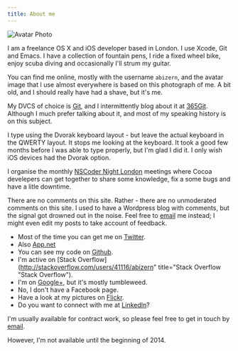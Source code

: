 ```yaml
---
title: About me
---
```


![Avatar Photo](http://images.abizern.org.s3.amazonaws.com/site/avatar_photo.jpg)

I am a freelance OS X and iOS developer based in London. I use Xcode, Git and
Emacs. I have a collection of fountain pens, I ride a fixed wheel bike, enjoy
scuba diving and occasionally I'll strum my guitar.

You can find me online, mostly with the username `abizern`, and the avatar image
that I use almost everywhere is based on this photograph of me. A bit old, and I
should really have had a shave, but it's me.

My DVCS of choice is [Git](http://git-scm.com "Main Git site"), and I
intermittently blog about it at [365Git](http://365git.tumblr.com). Although I
much prefer talking about it, and most of my speaking history is on this
subject.

I type using the Dvorak keyboard layout - but leave the actual keyboard in the
QWERTY layout. It stops me looking at the keyboard. It took a good few months
before I was able to type properly, but I'm glad I did it. I only wish iOS
devices had the Dvorak option.

I organise the monthly [NSCoder Night London](http://nscodernightlondon.com
"NSCoder Night London") meetings where Cocoa develepers can get together to
share some knowledge, fix a some bugs and have a litle downtime.

There are no comments on this site. Rather - there are no unmoderated comments
on this site. I used to have a Wordpress blog with comments, but the signal got
drowned out in the noise. Feel free to <a
href='&#109;&#97;&#105;&#108;&#116;&#111;&#58;&#97;&#98;&#105;&#122;&#101;&#114;&#110;&#64;&#97;&#98;&#105;&#122;&#101;&#114;&#110;&#46;&#111;&#114;&#103;'>&#101;&#109;&#97;&#105;&#108;</a>
me instead; I might even edit my posts to take account of feedback.

- Most of the time you can get me on [Twitter](http://twitter.com/#!/abizern
  "Twitter page").
- Also [App.net](https://alpha.app.net/abizern)
- You can see my code on [Github](http://git.io/abizern "GitHub page").
- I'm active on [Stack Overflow](http://stackoverflow.com/users/41116/abizern" title="Stack Overflow "Stack Overflow").
- I'm on [Google+](https://plus.google.com/114978774242418167340/posts "Google+
  page"), but it's mostly tumbleweed.
- No, I don't have a Facebook page.
- Have a look at my pictures on [Flickr](http://www.flickr.com/people/stompy/ "Flickr page").
- Do you want to connect with me at [LinkedIn](http://www.linkedin.com/e/fpf/82724921 "LinkedIn")?

I'm usually available for contract work, so please feel free to get in touch by
<a
href='&#109;&#97;&#105;&#108;&#116;&#111;&#58;&#97;&#98;&#105;&#122;&#101;&#114;&#110;&#64;&#97;&#98;&#105;&#122;&#101;&#114;&#110;&#46;&#111;&#114;&#103;'>&#101;&#109;&#97;&#105;&#108;</a>.

However, I'm not available until the beginning of 2014.

